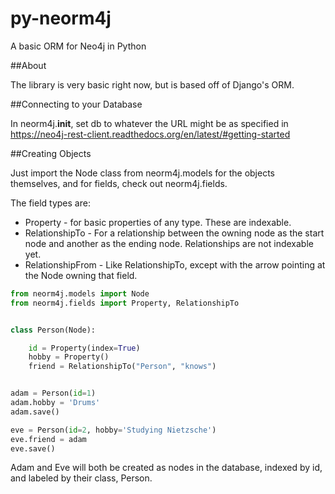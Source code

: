 py-neorm4j
==========

A basic ORM for Neo4j in Python


##About

The library is very basic right now, but is based off of Django's ORM.


##Connecting to your Database

In neorm4j.__init__, set db to whatever the URL might be as specified in
https://neo4j-rest-client.readthedocs.org/en/latest/#getting-started


##Creating Objects

Just import the Node class from neorm4j.models for the objects themselves, and
for fields, check out neorm4j.fields.

The field types are:
* Property - for basic properties of any type. These are indexable.
* RelationshipTo - For a relationship between the owning node as the start node
and another as the ending node. Relationships are not indexable yet.
* RelationshipFrom - Like RelationshipTo, except with the arrow pointing at
the Node owning that field.

```python
from neorm4j.models import Node
from neorm4j.fields import Property, RelationshipTo


class Person(Node):

    id = Property(index=True)
    hobby = Property()
    friend = RelationshipTo("Person", "knows")


adam = Person(id=1)
adam.hobby = 'Drums'
adam.save()

eve = Person(id=2, hobby='Studying Nietzsche')
eve.friend = adam
eve.save()
```

Adam and Eve will both be created as nodes in the database, indexed by id, and
labeled by their class, Person.
